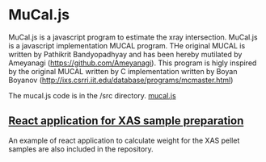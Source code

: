 # MuCal.js

MuCal.js is a javascript program to estimate the xray intersection.
MuCal.js is a javascript implementation MUCAL program.
THe original MUCAL is written by Pathikrit Bandyopadhyay and has been hereby mutilated by Ameyanagi (https://github.com/Ameyanagi).
This program is higly inspired by the original MUCAL written by C implementation written by Boyan Boyanov (http://ixs.csrri.iit.edu/database/programs/mcmaster.html)

The mucal.js code is in the /src directory.
[mucal.js](./src/mucalc.js)

## [React application for XAS sample preparation]()

An example of react application to calculate weight for the XAS pellet samples are also included in the repository.
